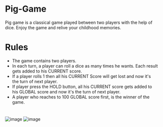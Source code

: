 # Pig-Game

Pig game is a classical game played between two players with the help of dice. Enjoy the game and relive your childhood memories.
# Rules 
- The game contains two players.
- In each turn, a player can roll a dice as many times he wants. Each result gets added to his CURRENT score.
- If a player rolls 1 then all his CURRENT Score will get lost and now it's the turn of next player.
- If player press the HOLD button, all his CURRENT score gets added to his GLOBAL score and now it's the turn of next player.
- A player who reaches to 100 GLOBAL score first, is the winner of the game.
#
![image](https://user-images.githubusercontent.com/90456532/221397394-3c8d0706-f4aa-4871-8e37-37186677a6c6.png)
![image](https://user-images.githubusercontent.com/90456532/221397475-5cab6949-4802-42a9-ba71-c33167c577f4.png)

